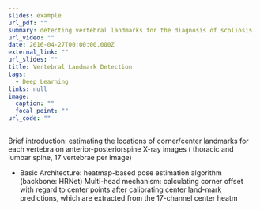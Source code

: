 ```yaml
---
slides: example
url_pdf: ""
summary: detecting vertebral landmarks for the diagnosis of scoliosis
url_video: ""
date: 2016-04-27T00:00:00.000Z
external_link: ""
url_slides: ""
title: Vertebral Landmark Detection
tags:
  - Deep Learning
links: null
image:
  caption: ""
  focal_point: ""
url_code: ""
---
```

Brief introduction: estimating the locations of corner/center landmarks for each vertebra on anterior-posteriorspine X-ray images ( thoracic and lumbar spine, 17 vertebrae per image)

* Basic Architecture: heatmap-based pose estimation algorithm (backbone: HRNet) 
  Multi-head mechanism: calculating corner offset with regard to center points after calibrating center land-mark predictions, which are extracted from the 17-channel center heatm







![]()
